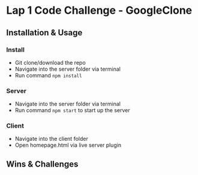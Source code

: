 # Lap 1 Code Challenge - GoogleClone

## Installation & Usage

### Install

- Git clone/download the repo
- Navigate into the server folder via terminal
- Run command `npm install`

### Server

- Navigate into the server folder via terminal
- Run command `npm start` to start up the server

### Client

- Navigate into the client folder
- Open homepage.html via live server plugin

## Wins & Challenges
